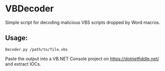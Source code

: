 # VBDecoder

Simple script for decoding malicious VBS scripts dropped by Word macros.

## Usage:

```Decoder.py /path/to/file.vbs```

Paste the output into a  VB.NET Console project on https://dotnetfiddle.net/ and extract IOCs.
